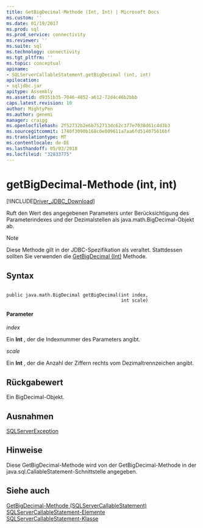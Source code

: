 ```yaml
---
title: GetBigDecimal-Methode (Int, Int) | Microsoft Docs
ms.custom: ''
ms.date: 01/19/2017
ms.prod: sql
ms.prod_service: connectivity
ms.reviewer: ''
ms.suite: sql
ms.technology: connectivity
ms.tgt_pltfrm: ''
ms.topic: conceptual
apiname:
- SQLServerCallableStatement.getBigDecimal (int, int)
apilocation:
- sqljdbc.jar
apitype: Assembly
ms.assetid: d9351b35-7046-4852-a612-72d4c46b2bbb
caps.latest.revision: 10
author: MightyPen
ms.author: genemi
manager: craigg
ms.openlocfilehash: 2f52732b2e6b752713dc62c377e7038d61c4d3b3
ms.sourcegitcommit: 1740f3090b168c0e809611a7aa6fd514075616bf
ms.translationtype: MT
ms.contentlocale: de-DE
ms.lasthandoff: 05/03/2018
ms.locfileid: "32833775"
---
```

# <a name="getbigdecimal-method-int-int"></a>getBigDecimal-Methode (int, int)
[!INCLUDE[Driver_JDBC_Download](../../../includes/driver_jdbc_download.md)]

  Ruft den Wert des angegebenen Parameters unter Berücksichtigung des Parameterindexes und der Dezimalstellen als java.math.BigDecimal-Objekt ab.  
  
> [!NOTE]  
>  Diese Methode gilt in der JDBC-Spezifikation als veraltet. Stattdessen sollten Sie verwenden die [GetBigDecimal (Int)](../../../connect/jdbc/reference/getbigdecimal-method-int.md) Methode.  
  
## <a name="syntax"></a>Syntax  
  
```  
  
public java.math.BigDecimal getBigDecimal(int index,  
                                          int scale)  
```  
  
#### <a name="parameters"></a>Parameter  
 *index*  
  
 Ein **Int** , der die Indexnummer des Parameters angibt.  
  
 *scale*  
  
 Ein **Int** , der die Anzahl der Ziffern rechts vom Dezimaltrennzeichen angibt.  
  
## <a name="return-value"></a>Rückgabewert  
 Ein BigDecimal-Objekt.  
  
## <a name="exceptions"></a>Ausnahmen  
 [SQLServerException](../../../connect/jdbc/reference/sqlserverexception-class.md)  
  
## <a name="remarks"></a>Hinweise  
 Diese GetBigDecimal-Methode wird von der GetBigDecimal-Methode in der java.sql.CallableStatement-Schnittstelle angegeben.  
  
## <a name="see-also"></a>Siehe auch  
 [GetBigDecimal-Methode &#40;SQLServerCallableStatement&#41;](../../../connect/jdbc/reference/getbigdecimal-method-sqlservercallablestatement.md)   
 [SQLServerCallableStatement-Elemente](../../../connect/jdbc/reference/sqlservercallablestatement-members.md)   
 [SQLServerCallableStatement-Klasse](../../../connect/jdbc/reference/sqlservercallablestatement-class.md)  
  
  
